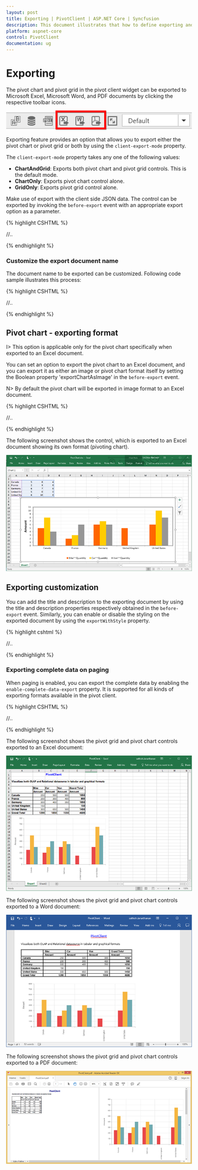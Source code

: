 ```yaml
---
layout: post
title: Exporting | PivotClient | ASP.NET Core | Syncfusion
description: This document illustrates that how to define exporting and its customization in ASP.NET Core PivotClient control
platform: aspnet-core
control: PivotClient
documentation: ug
---
```


# Exporting

The pivot chart and pivot grid in the pivot client widget can be exported to Microsoft Excel, Microsoft Word, and PDF documents by clicking the respective toolbar icons.

![Exporting icons in ASP NET Core pivot client control](Exporting_images/exporticon.png)

Exporting feature provides an option that allows you to export either the pivot chart or pivot grid or both by using the `client-export-mode` property.

The `client-export-mode` property takes any one of the following values:

* **ChartAndGrid**: Exports both pivot chart and pivot grid controls. This is the default mode.
* **ChartOnly**: Exports pivot chart control alone.
* **GridOnly**: Exports pivot grid control alone.

Make use of export with the client side JSON data. The control can be exported by invoking the `before-export` event with an appropriate export option as a parameter.


{% highlight CSHTML %}

<ej-pivot-client id="PivotClient1" before-export="Export">
//..
</ej-pivot-client>

<script type="text/javascript">
    function Export(args) {
        args.url = "https://js.syncfusion.com/ejservices/api/PivotClient/Olap/Export"; //You can provide the hosted url link for exporting here.
    }
</script>

{% endhighlight %}

### Customize the export document name

The document name to be exported can be customized. Following code sample illustrates this process:

{% highlight CSHTML %}

<ej-pivot-client id="PivotClient1" before-export="Export">
//..
</ej-pivot-client>

<script type="text/javascript">
        function Export(args) {
            args.url = "https://js.syncfusion.com/ejservices/api/PivotClient/Olap/Export";
            args.fileName=" File name is customized here ";
        }
</script>

{% endhighlight %}

## Pivot chart - exporting format

I> This option is applicable only for the pivot chart specifically when exported to an Excel document.

You can set an option to export the pivot chart to an Excel document, and you can export it as either an image or pivot chart format itself by setting the Boolean property 'exportChartAsImage' in the `before-export` event.

N> By default the pivot chart will be exported in image format to an Excel document.

{% highlight CSHTML %}

<ej-pivot-client id="PivotClient1" before-export="Export" client-export-mode="ChartOnly">
//..
</ej-pivot-client>

<script type="text/javascript">
    function Export(args) {
        args.url = "https://js.syncfusion.com/ejservices/api/PivotClient/Olap/Export";
        args.exportChartAsImage = false; //you can set the chart format here
    }
</script>

{% endhighlight %}

The following screenshot shows the control, which is exported to an Excel document showing its own format (pivoting chart).

![Excel exporting of ASP NET Core pivot client control](Exporting_images/Export_ExcelChartClient.png)

## Exporting customization

You can add the title and description to the exporting document by using the title and description properties respectively obtained in the `before-export` event. Similarly, you can enable or disable the styling on the exported document by using the `exportWithStyle` property.

{% highlight cshtml %}

<ej-pivot-client id="PivotClient1" before-export="Export">
//..
</ej-pivot-client>

<script type="text/javascript">
    function Exporting(args) {
        args.url = "https://js.syncfusion.com/ejservices/api/PivotClient/Olap/Export";
        args.url = "ExportPivotClient";

        //you can provide title and description here
        args.title = "PivotClient";
        args.description = "Visualizes both OLAP and Relational datasource in tabular and graphical formats";
		args.exportWithStyle = true;   // by default it sets as true. It improves performance on exporting huge data when it sets as false.
    }
</script>

{% endhighlight %}

### Exporting complete data on paging

When paging is enabled, you can export the complete data by enabling the `enable-complete-data-export` property. It is supported for all kinds of exporting formats available in the pivot client.

{% highlight CSHTML %}

<ej-pivot-client id="PivotClient1" enable-complete-data-export="true">
//..
</ej-pivot-client>

{% endhighlight %}

The following screenshot shows the pivot grid and pivot chart controls exported to an Excel document:

![Excel exporting of ASP NET Core pivot client control](Exporting_images/relational-excel-export.png)

The following screenshot shows the pivot grid and pivot chart controls exported to a Word document:

![Word exporting of ASP NET Core pivot client control](Exporting_images/relational-word-export.png)

The following screenshot shows the pivot grid and pivot chart controls exported to a PDF document:

![PDF exporting of ASP NET Core pivot client control](Exporting_images/relational-pdf-export.png)